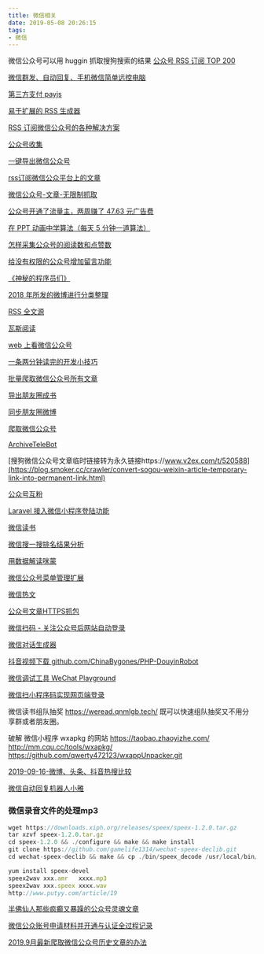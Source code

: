 ```yaml
---
title: 微信相关
date: 2019-05-08 20:26:15
tags:
- 微信
---
```


微信公众号可以用 huggin 抓取搜狗搜索的结果
[公众号 RSS 订阅 TOP 200](https://weread.app/rank)

[微信群发、自动回复、手机微信简单远控电脑](https://github.com/PengJenas/MineWechat)

[第三方支付 payjs](https://www.paycats.cn/)

[易于扩展的 RSS 生成器](https://docs.rsshub.app/)

[RSS 订阅微信公众号的各种解决方案](https://www.v2ex.com/t/492551)

[公众号收集](http://www.ershicimi.com/)

[一键导出微信公众号](http://www.qianhaikeji.cn/)

[rss订阅微信公众平台上的文章](https://www.zhihu.com/question/21288524)

[微信公众号-文章-无限制抓取](https://github.com/leo8916/wxhub)

[公众号开通了流量主，两周赚了 47.63 元广告费](https://mp.weixin.qq.com/s/LUavw-4dc1UgB1xiM8UT5Q)

[ 在 PPT 动画中学算法（每天 5 分钟一道算法）](https://www.v2ex.com/t/507696)

[怎样采集公众号的阅读数和点赞数](https://www.zhihu.com/question/26716409/answer/224332129)

[给没有权限的公众号增加留言功能](https://kywx.xyz/)

[《神秘的程序员们》](https://code2048.com/)

[2018 年所发的微博进行分类整理](https://github.com/GitHubDaily/GitHubDaily)

[RSS 全文源](https://rss.mifaw.com/)

[瓦斯阅读](https://qnmlgb.tech/)

[web 上看微信公众号](https://www.vreadtech.com/)

[一条两分钟读完的开发小技巧](https://www.v2ex.com/t/490020)

[批量爬取微信公众号所有文章](https://github.com/songluyi/crawl_wechat)

[导出朋友圈成书](https://weixinshu.com/)

[同步朋友圈微博](http://tbq.gootile.com/download)

[爬取微信公众号](https://www.v2ex.com/t/306226)

[ArchiveTeleBot](https://github.com/Terminus2049/ArchiveTeleBot)

[搜狗微信公众号文章临时链接转为永久链接https://www.v2ex.com/t/520588](https://blog.smoker.cc/crawler/convert-sogou-weixin-article-temporary-link-into-permanent-link.html)

[公众号互粉](http://pooltea.com/forum/fans_3.php)

[ Laravel 接入微信小程序登陆功能](https://learnku.com/laravel/t/29141)

[微信读书](https://weread.qnmlgb.tech/?rel=ws)

[微信搜一搜排名结果分析](http://www.zhidaow.com/post/weo-first-post)

[用数据解读咪蒙](https://www.xiaokuake.com/p/mimeng.html?from=groupmessage)

[微信公众号菜单管理扩展](https://github.com/largezhou/wechat-menu)

[微信热文](https://tophub.today/n/WnBe01o371?utm_source=hacpai.com)

[公众号文章HTTPS抓包](http://ciika.com/2018/07/winddow-charles-https/)

[微信扫码 - 关注公众号后网站自动登录](https://learnku.com/articles/26718)

[微信对话生成器](https://we.wwei.cn/)

[抖音视频下载 github.com/ChinaBygones/PHP-DouyinRobot](https://smallvideo.dozentools.com/)

[微信调试工具 WeChat Playground ](https://github.com/mingyoung/wechat-playground)

[微信扫小程序码实现网页端登录](https://learnku.com/articles/32351)

微信读书组队抽奖 https://weread.qnmlgb.tech/ 既可以快速组队抽奖又不用分享群或者朋友圈。


破解 微信小程序 wxapkg 的网站  https://taobao.zhaoyizhe.com/ http://mm.cqu.cc/tools/wxapkg/ https://github.com/qwerty472123/wxappUnpacker.git

[2019-09-16-微博、头条、抖音热搜比较](http://lambda-xmu.club/2019/09/16/%E5%BE%AE%E5%8D%9A-%E5%A4%B4%E6%9D%A1-%E6%8A%96%E9%9F%B3%E7%83%AD%E6%90%9C%E6%AF%94%E8%BE%83/)

[微信自动回复机器人小雅](https://github.com/nasaplayer/WeChatRobotYa)

### 微信录音文件的处理mp3
```javascript
wget https://downloads.xiph.org/releases/speex/speex-1.2.0.tar.gz
tar xzvf speex-1.2.0.tar.gz
cd speex-1.2.0 && ./configure && make && make install
git clone https://github.com/gamelife1314/wechat-speex-declib.git
cd wechat-speex-declib && make && cp ./bin/speex_decode /usr/local/bin/speex2wav

yum install speex-devel
speex2wav xxx.amr   xxxx.mp3
speex2wav xxx.speex xxxx.wav
http://www.putyy.com/article/19

```
[半佛仙人那些疯癫又暴躁的公众号灵魂文章](https://henix.github.io/feeds/weixin.sogou.banfoSB/)

[微信公众账号申请材料并开通与认证全过程记录 ](https://felixxiong.github.io/2019/10/04/%E5%BE%AE%E4%BF%A1%E5%85%AC%E4%BC%97%E8%B4%A6%E5%8F%B7%E7%94%B3%E8%AF%B7%E6%9D%90%E6%96%99%E5%B9%B6%E5%BC%80%E9%80%9A%E4%B8%8E%E8%AE%A4%E8%AF%81%E5%85%A8%E8%BF%87%E7%A8%8B%E8%AE%B0%E5%BD%95/)


[2019.9月最新爬取微信公众号历史文章的办法](https://www.jianshu.com/p/283e5dd57d35)